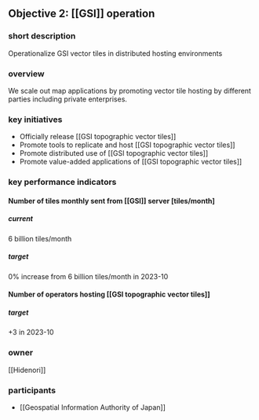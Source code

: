 ## Objective 2: [[GSI]] operation

### short description

Operationalize GSI vector tiles in distributed hosting environments

### overview

We scale out map applications by promoting vector tile hosting by different parties including private enterprises.

### key initiatives

- Officially release [[GSI topographic vector tiles]]
- Promote tools to replicate and host [[GSI topographic vector tiles]]
- Promote distributed use of [[GSI topographic vector tiles]]
- Promote value-added applications of [[GSI topographic vector tiles]]

### key performance indicators

#### Number of tiles monthly sent from [[GSI]] server [tiles/month]

##### current

6 billion tiles/month

##### target

0% increase from 6 billion tiles/month in 2023-10

#### Number of operators hosting [[GSI topographic vector tiles]]

##### target

+3 in 2023-10

### owner

[[Hidenori]]

### participants

- [[Geospatial Information Authority of Japan]]
